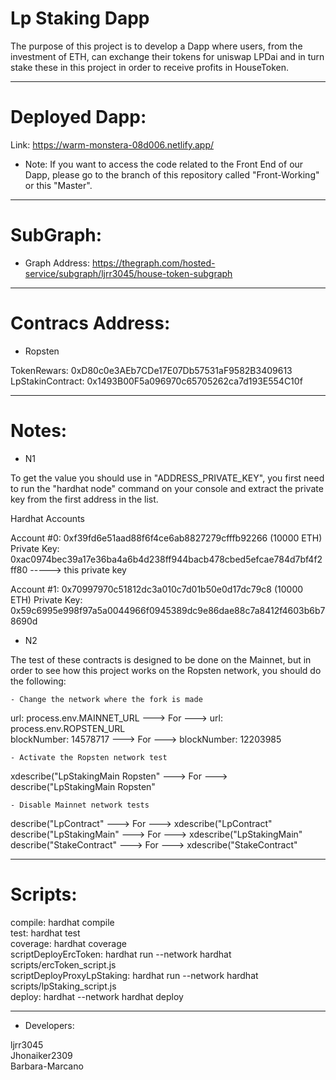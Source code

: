 # Lp Staking Dapp <br>

The purpose of this project is to develop a Dapp where users, from the investment of ETH, can exchange their tokens for uniswap LPDai and 
in turn stake these in this project in order to receive profits in HouseToken.

---------------------------------------------------------------------------------------------------
# Deployed Dapp: <br>

Link: https://warm-monstera-08d006.netlify.app/<br>

- Note: If you want to access the code related to the Front End of our Dapp, please go to the branch of this repository called "Front-Working" or this "Master".

---------------------------------------------------------------------------------------------------
# SubGraph: <br>

- Graph Address: https://thegraph.com/hosted-service/subgraph/ljrr3045/house-token-subgraph<br>

---------------------------------------------------------------------------------------------------
# Contracs Address: <br>

- Ropsten <br>

TokenRewars: 0xD80c0e3AEb7CDe17E07Db57531aF9582B3409613<br>
LpStakinContract: 0x1493B00F5a096970c65705262ca7d193E554C10f<br>

---------------------------------------------------------------------------------------------------
# Notes: <br>

- N1 <br>

To get the value you should use in "ADDRESS_PRIVATE_KEY", you first need to run the "hardhat node" command on your console and extract the private key from the first address in the list.

Hardhat Accounts

Account #0: 0xf39fd6e51aad88f6f4ce6ab8827279cfffb92266 (10000 ETH)
Private Key: 0xac0974bec39a17e36ba4a6b4d238ff944bacb478cbed5efcae784d7bf4f2ff80  -----> this private key

Account #1: 0x70997970c51812dc3a010c7d01b50e0d17dc79c8 (10000 ETH)
Private Key: 0x59c6995e998f97a5a0044966f0945389dc9e86dae88c7a8412f4603b6b78690d
<br>

- N2 <br>

The test of these contracts is designed to be done on the Mainnet, but in order to see how this project works on the Ropsten network, you should do the following:

    - Change the network where the fork is made

url: process.env.MAINNET_URL ---> For ---> url: process.env.ROPSTEN_URL<br>
blockNumber: 14578717 ---> For ---> blockNumber: 12203985<br>

    - Activate the Ropsten network test

xdescribe("LpStakingMain Ropsten" ---> For ---> describe("LpStakingMain Ropsten"

    - Disable Mainnet network tests

describe("LpContract" ---> For ---> xdescribe("LpContract"<br>
describe("LpStakingMain" ---> For ---> xdescribe("LpStakingMain"<br>
describe("StakeContract" ---> For ---> xdescribe("StakeContract"<br>

---------------------------------------------------------------------------------------------------
# Scripts:

compile: hardhat compile<br>
test: hardhat test<br>
coverage: hardhat coverage<br>
scriptDeployErcToken: hardhat run --network hardhat scripts/ercToken_script.js<br>
scriptDeployProxyLpStaking: hardhat run --network hardhat scripts/lpStaking_script.js<br>
deploy: hardhat --network hardhat deploy<br>

---------------------------------------------------------------------------------------------------
- Developers: <br>

ljrr3045<br>
Jhonaiker2309<br>
Barbara-Marcano<br>
